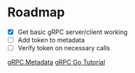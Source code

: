 # Roadmap

- [X] Get basic gRPC server/client working
- [ ] Add token to metadata
- [ ] Verify token on necessary calls 

[gRPC Metadata](https://github.com/grpc/grpc-go/blob/master/Documentation/grpc-metadata.md)
[gRPC Go Tutorial](https://grpc.io/docs/tutorials/basic/go/)
